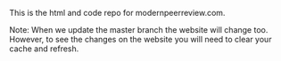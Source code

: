 This is the html and code repo for modernpeerreview.com. 

Note: When we update the master branch the website will change too. However, to see the changes on the website you will need to clear your cache and refresh.
